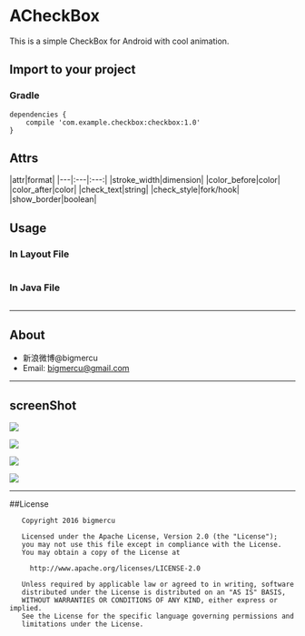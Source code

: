 # ACheckBox
This is a simple CheckBox for Android with cool animation. 


## Import to your project
### Gradle
```
dependencies {
    compile 'com.example.checkbox:checkbox:1.0'
}
```

## Attrs
|attr|format|
|---|:---|:---:|
|stroke_width|dimension|
|color_before|color|
|color_after|color|
|check_text|string|
|check_style|fork/hook|
|show_border|boolean|


## Usage
### In Layout File
``` xml

```

### In Java File
``` java

```

---

## About
- 新浪微博@bigmercu
- Email: bigmercu@gmail.com

---

## screenShot
![](http://ww4.sinaimg.cn/large/b45f56f6gw1f6ueokzh07g207a0cxdkl.gif)

![](http://ww3.sinaimg.cn/large/b45f56f6gw1f6ueatdq0jg207a0cy40t.gif)


![](http://ww4.sinaimg.cn/large/b45f56f6gw1f6uorqbo03j219628aguj.jpg)

![](http://ww1.sinaimg.cn/large/b45f56f6gw1f6up4942pwj219628awnk.jpg)

---


##License
```
   Copyright 2016 bigmercu

   Licensed under the Apache License, Version 2.0 (the "License");
   you may not use this file except in compliance with the License.
   You may obtain a copy of the License at

     http://www.apache.org/licenses/LICENSE-2.0

   Unless required by applicable law or agreed to in writing, software
   distributed under the License is distributed on an "AS IS" BASIS,
   WITHOUT WARRANTIES OR CONDITIONS OF ANY KIND, either express or implied.
   See the License for the specific language governing permissions and
   limitations under the License.
```
